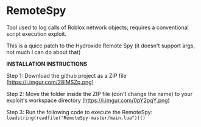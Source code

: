 # RemoteSpy
Tool used to log calls of Roblox network objects; requires a conventional script execution exploit.

This is a quicc patch to the Hydroxide Remote Spy (it doesn't support args, not much I can do about that)

**INSTALLATION INSTRUCTIONS**

Step 1: Download the github project as a ZIP file (https://i.imgur.com/28IMSZp.png)

Step 2: Move the folder inside the ZIP file (don't change the name) to your exploit's workspace directory (https://i.imgur.com/0pY2pqY.png)

Step 3: Run the following code to execute the RemoteSpy: `loadstring(readfile("RemoteSpy-master/main.lua"))()`
